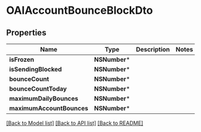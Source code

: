 # OAIAccountBounceBlockDto

## Properties
Name | Type | Description | Notes
------------ | ------------- | ------------- | -------------
**isFrozen** | **NSNumber*** |  | 
**isSendingBlocked** | **NSNumber*** |  | 
**bounceCount** | **NSNumber*** |  | 
**bounceCountToday** | **NSNumber*** |  | 
**maximumDailyBounces** | **NSNumber*** |  | 
**maximumAccountBounces** | **NSNumber*** |  | 

[[Back to Model list]](../README#documentation-for-models) [[Back to API list]](../README#documentation-for-api-endpoints) [[Back to README]](../README)


